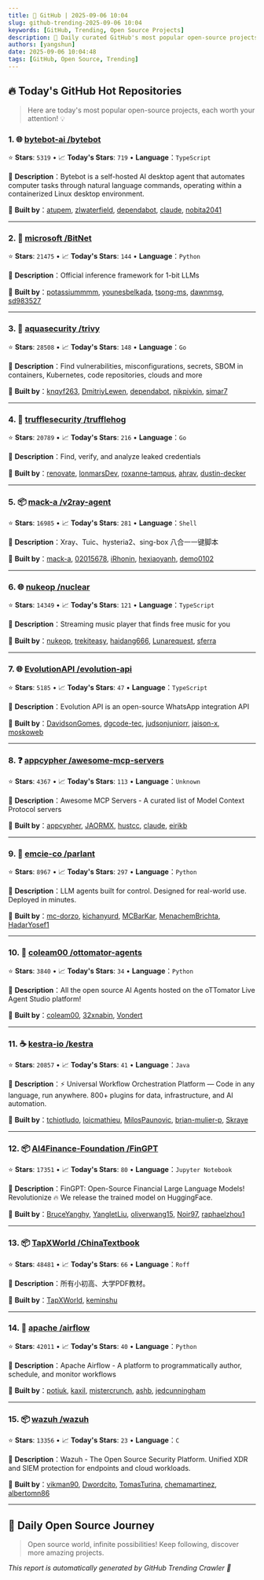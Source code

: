 ```yaml
---
title: 🚀 GitHub | 2025-09-06 10:04
slug: github-trending-2025-09-06 10:04
keywords: [GitHub, Trending, Open Source Projects]
description: 🌟 Daily curated GitHub's most popular open-source projects to help you stay on the pulse of technology!
authors: [yangshun]
date: 2025-09-06 10:04:48
tags: [GitHub, Open Source, Trending]
---
```


## 🔥 Today's GitHub Hot Repositories

> Here are today's most popular open-source projects, each worth your attention! 💡

### 1. 🌐 [bytebot-ai /bytebot](https://github.com/bytebot-ai/bytebot)

⭐ **Stars**: `5319`   •   📈 **Today's Stars**: `719`   •   **Language**：`TypeScript`

📝 **Description**：Bytebot is a self-hosted AI desktop agent that automates computer tasks through natural language commands, operating within a containerized Linux desktop environment.

🤝 **Built by**：[atupem](https://github.com/atupem), [zlwaterfield](https://github.com/zlwaterfield), [dependabot](https://github.com/dependabot), [claude](https://github.com/claude), [nobita2041](https://github.com/nobita2041)

---

### 2. 🐍 [microsoft /BitNet](https://github.com/microsoft/BitNet)

⭐ **Stars**: `21475`   •   📈 **Today's Stars**: `144`   •   **Language**：`Python`

📝 **Description**：Official inference framework for 1-bit LLMs

🤝 **Built by**：[potassiummmm](https://github.com/potassiummmm), [younesbelkada](https://github.com/younesbelkada), [tsong-ms](https://github.com/tsong-ms), [dawnmsg](https://github.com/dawnmsg), [sd983527](https://github.com/sd983527)

---

### 3. 🚦 [aquasecurity /trivy](https://github.com/aquasecurity/trivy)

⭐ **Stars**: `28508`   •   📈 **Today's Stars**: `148`   •   **Language**：`Go`

📝 **Description**：Find vulnerabilities, misconfigurations, secrets, SBOM in containers, Kubernetes, code repositories, clouds and more

🤝 **Built by**：[knqyf263](https://github.com/knqyf263), [DmitriyLewen](https://github.com/DmitriyLewen), [dependabot](https://github.com/dependabot), [nikpivkin](https://github.com/nikpivkin), [simar7](https://github.com/simar7)

---

### 4. 🚦 [trufflesecurity /trufflehog](https://github.com/trufflesecurity/trufflehog)

⭐ **Stars**: `20789`   •   📈 **Today's Stars**: `216`   •   **Language**：`Go`

📝 **Description**：Find, verify, and analyze leaked credentials

🤝 **Built by**：[renovate](https://github.com/renovate), [lonmarsDev](https://github.com/lonmarsDev), [roxanne-tampus](https://github.com/roxanne-tampus), [ahrav](https://github.com/ahrav), [dustin-decker](https://github.com/dustin-decker)

---

### 5. 📦 [mack-a /v2ray-agent](https://github.com/mack-a/v2ray-agent)

⭐ **Stars**: `16985`   •   📈 **Today's Stars**: `281`   •   **Language**：`Shell`

📝 **Description**：Xray、Tuic、hysteria2、sing-box 八合一一键脚本

🤝 **Built by**：[mack-a](https://github.com/mack-a), [02015678](https://github.com/02015678), [iRhonin](https://github.com/iRhonin), [hexiaoyanh](https://github.com/hexiaoyanh), [demo0102](https://github.com/demo0102)

---

### 6. 🌐 [nukeop /nuclear](https://github.com/nukeop/nuclear)

⭐ **Stars**: `14349`   •   📈 **Today's Stars**: `121`   •   **Language**：`TypeScript`

📝 **Description**：Streaming music player that finds free music for you

🤝 **Built by**：[nukeop](https://github.com/nukeop), [trekiteasy](https://github.com/trekiteasy), [haidang666](https://github.com/haidang666), [Lunarequest](https://github.com/Lunarequest), [sferra](https://github.com/sferra)

---

### 7. 🌐 [EvolutionAPI /evolution-api](https://github.com/EvolutionAPI/evolution-api)

⭐ **Stars**: `5185`   •   📈 **Today's Stars**: `47`   •   **Language**：`TypeScript`

📝 **Description**：Evolution API is an open-source WhatsApp integration API

🤝 **Built by**：[DavidsonGomes](https://github.com/DavidsonGomes), [dgcode-tec](https://github.com/dgcode-tec), [judsonjuniorr](https://github.com/judsonjuniorr), [jaison-x](https://github.com/jaison-x), [moskoweb](https://github.com/moskoweb)

---

### 8. ❓ [appcypher /awesome-mcp-servers](https://github.com/appcypher/awesome-mcp-servers)

⭐ **Stars**: `4367`   •   📈 **Today's Stars**: `113`   •   **Language**：`Unknown`

📝 **Description**：Awesome MCP Servers - A curated list of Model Context Protocol servers

🤝 **Built by**：[appcypher](https://github.com/appcypher), [JAORMX](https://github.com/JAORMX), [hustcc](https://github.com/hustcc), [claude](https://github.com/claude), [eirikb](https://github.com/eirikb)

---

### 9. 🐍 [emcie-co /parlant](https://github.com/emcie-co/parlant)

⭐ **Stars**: `8967`   •   📈 **Today's Stars**: `297`   •   **Language**：`Python`

📝 **Description**：LLM agents built for control. Designed for real-world use. Deployed in minutes.

🤝 **Built by**：[mc-dorzo](https://github.com/mc-dorzo), [kichanyurd](https://github.com/kichanyurd), [MCBarKar](https://github.com/MCBarKar), [MenachemBrichta](https://github.com/MenachemBrichta), [HadarYosef1](https://github.com/HadarYosef1)

---

### 10. 🐍 [coleam00 /ottomator-agents](https://github.com/coleam00/ottomator-agents)

⭐ **Stars**: `3840`   •   📈 **Today's Stars**: `34`   •   **Language**：`Python`

📝 **Description**：All the open source AI Agents hosted on the oTTomator Live Agent Studio platform!

🤝 **Built by**：[coleam00](https://github.com/coleam00), [32xnabin](https://github.com/32xnabin), [Vondert](https://github.com/Vondert)

---

### 11. ☕ [kestra-io /kestra](https://github.com/kestra-io/kestra)

⭐ **Stars**: `20857`   •   📈 **Today's Stars**: `41`   •   **Language**：`Java`

📝 **Description**：⚡ Universal Workflow Orchestration Platform — Code in any language, run anywhere. 800+ plugins for data, infrastructure, and AI automation.

🤝 **Built by**：[tchiotludo](https://github.com/tchiotludo), [loicmathieu](https://github.com/loicmathieu), [MilosPaunovic](https://github.com/MilosPaunovic), [brian-mulier-p](https://github.com/brian-mulier-p), [Skraye](https://github.com/Skraye)

---

### 12. 📦 [AI4Finance-Foundation /FinGPT](https://github.com/AI4Finance-Foundation/FinGPT)

⭐ **Stars**: `17351`   •   📈 **Today's Stars**: `80`   •   **Language**：`Jupyter Notebook`

📝 **Description**：FinGPT: Open-Source Financial Large Language Models! Revolutionize 🔥 We release the trained model on HuggingFace.

🤝 **Built by**：[BruceYanghy](https://github.com/BruceYanghy), [YangletLiu](https://github.com/YangletLiu), [oliverwang15](https://github.com/oliverwang15), [Noir97](https://github.com/Noir97), [raphaelzhou1](https://github.com/raphaelzhou1)

---

### 13. 📦 [TapXWorld /ChinaTextbook](https://github.com/TapXWorld/ChinaTextbook)

⭐ **Stars**: `48481`   •   📈 **Today's Stars**: `66`   •   **Language**：`Roff`

📝 **Description**：所有小初高、大学PDF教材。

🤝 **Built by**：[TapXWorld](https://github.com/TapXWorld), [keminshu](https://github.com/keminshu)

---

### 14. 🐍 [apache /airflow](https://github.com/apache/airflow)

⭐ **Stars**: `42011`   •   📈 **Today's Stars**: `40`   •   **Language**：`Python`

📝 **Description**：Apache Airflow - A platform to programmatically author, schedule, and monitor workflows

🤝 **Built by**：[potiuk](https://github.com/potiuk), [kaxil](https://github.com/kaxil), [mistercrunch](https://github.com/mistercrunch), [ashb](https://github.com/ashb), [jedcunningham](https://github.com/jedcunningham)

---

### 15. 📦 [wazuh /wazuh](https://github.com/wazuh/wazuh)

⭐ **Stars**: `13356`   •   📈 **Today's Stars**: `23`   •   **Language**：`C`

📝 **Description**：Wazuh - The Open Source Security Platform. Unified XDR and SIEM protection for endpoints and cloud workloads.

🤝 **Built by**：[vikman90](https://github.com/vikman90), [Dwordcito](https://github.com/Dwordcito), [TomasTurina](https://github.com/TomasTurina), [chemamartinez](https://github.com/chemamartinez), [albertomn86](https://github.com/albertomn86)

---

## 🌈 Daily Open Source Journey

> Open source world, infinite possibilities! Keep following, discover more amazing projects.

*This report is automatically generated by GitHub Trending Crawler 🤖*
